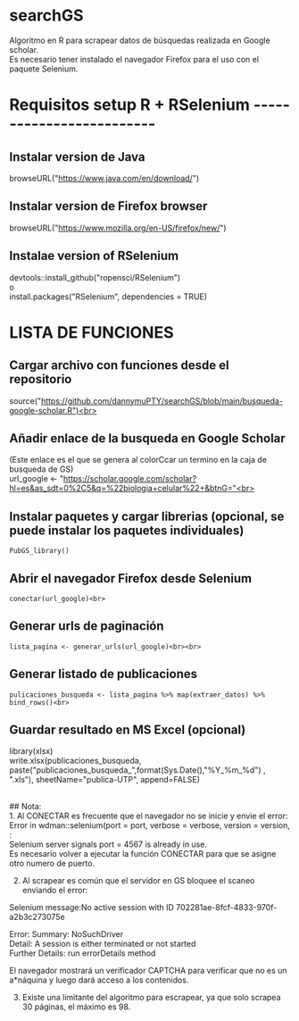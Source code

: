 # searchGS
Algoritmo en R para scrapear datos de búsquedas realizada en Google scholar.<br>
Es necesario tener instalado el navegador Firefox para el uso con el paquete Selenium. <br>


# Requisitos setup R + RSelenium ------------------------- <br>

## Instalar version de Java <br>
browseURL("https://www.java.com/en/download/") <br>
  
## Instalar version de Firefox browser <br>
browseURL("https://www.mozilla.org/en-US/firefox/new/")  <br>

## Instalae version of RSelenium <br>
devtools::install_github("ropensci/RSelenium") <br>
o <br>
install.packages("RSelenium", dependencies = TRUE) <br>


# LISTA DE FUNCIONES  <br>

## Cargar archivo con funciones desde el repositorio <br>
source("https://github.com/dannymuPTY/searchGS/blob/main/busqueda-google-scholar.R")<br>

## Añadir enlace de la busqueda en Google Scholar <br>
(Este enlace es el que se genera al colorCcar un termino en la caja de busqueda de GS)<br>
url_google <- "https://scholar.google.com/scholar?hl=es&as_sdt=0%2C5&q=%22biologia+celular%22+&btnG="<br>

## Instalar paquetes y cargar librerias (opcional, se puede instalar los paquetes individuales)<br>
    PubGS_library()
  
## Abrir el navegador Firefox desde Selenium <br>
	conectar(url_google)<br>

## Generar urls de paginación<br>
	lista_pagina <- generar_urls(url_google)<br><br>

## Generar listado de publicaciones<br>
	pulicaciones_busqueda <- lista_pagina %>% map(extraer_datos) %>% bind_rows()<br>

## Guardar resultado en MS Excel (opcional)<br>
library(xlsx) <br>
write.xlsx(publicaciones_busqueda, paste("publicaciones_busqueda_",format(Sys.Date(),"%Y_%m_%d") , ".xls"),
           sheetName="publica-UTP", append=FALSE) <br>

<br>
## Nota: <br>
1. Al CONECTAR es frecuente que el navegador no se inicie y envie el error: <br>
Error in wdman::selenium(port = port, verbose = verbose, version = version,  :  <br>
  Selenium server signals port = 4567 is already in use.  <br>
  Es necesario volver a ejecutar la función  CONECTAR para que se asigne otro numero de puerto. <br>
  
 2. Al scrapear es común que el servidor en GS bloquee el scaneo enviando el error:<br>

Selenium message:No active session with ID 702281ae-8fcf-4833-970f-a2b3c273075e <br>

Error: 	 Summary: NoSuchDriver <br>
 	 Detail: A session is either terminated or not started <br>
	 Further Details: run errorDetails method <br>
     
 El navegador mostrará un verificador CAPTCHA para verificar que no es un a*náquina y luego dará acceso a los contenidos.
  
  3. Existe una limitante del algoritmo para escrapear, ya que solo scrapea 30 páginas, el máximo es 98.
